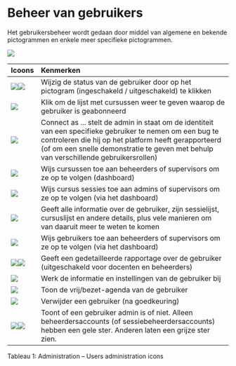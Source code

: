 # Beheer van gebruikers

Het gebruikersbeheer wordt gedaan door middel van algemene en bekende pictogrammen en enkele meer specifieke pictogrammen.

![](../../.gitbook/assets/graficos49%20%283%29.png)

| Icoons | Kenmerken |
| :--- | :--- |
| ![](../../.gitbook/assets/images32%20%281%29.png)![](../../.gitbook/assets/images31%20%281%29.png) | Wijzig de status van de gebruiker door op het pictogram \(ingeschakeld / uitgeschakeld\) te klikken |
| ![](../../.gitbook/assets/images33%20%281%29.png) | Klik om de lijst met cursussen weer te geven waarop de gebruiker is geabonneerd |
| ![](../../.gitbook/assets/graficos49.png) | Connect as ... stelt de admin in staat om de identiteit van een specifieke gebruiker te nemen om een bug te controleren die hij op het platform heeft gerapporteerd \(of om een snelle demonstratie te geven met behulp van verschillende gebruikersrollen\) |
| ![](../../.gitbook/assets/images34%20%281%29.png) | Wijs cursussen toe aan beheerders of supervisors om ze op te volgen \(dashboard\) |
| ![](../../.gitbook/assets/images35%20%281%29.png) | Wijs cursus sessies toe aan admins of supervisors om ze op te volgen \(via het dashboard\) |
| ![](../../.gitbook/assets/images36.png) | Geeft alle informatie over de gebruiker, zijn sessielijst, cursuslijst en andere details, plus vele manieren om van daaruit meer te weten te komen |
| ![](../../.gitbook/assets/graficos20.png) | Wijs gebruikers toe aan beheerders of supervisors om ze op te volgen \(via het dashboard\) |
| ![](../../.gitbook/assets/graficos21.png)![](../../.gitbook/assets/graficos22.png) | Geeft een gedetailleerde rapportage over de gebruiker \(uitgeschakeld voor docenten en beheerders\) |
| ![](../../.gitbook/assets/graficos43.png) | Werk de informatie en instellingen van de gebruiker bij |
| ![](../../.gitbook/assets/graficos23.png)| Toon de vrij/bezet-agenda van de gebruiker |
| ![](../../.gitbook/assets/graficos24.png) | Verwijder een gebruiker \(na goedkeuring\) |
| ![](../../.gitbook/assets/images42%20%281%29.png)![](../../.gitbook/assets/images43%20%281%29.png) | Toont of een gebruiker admin is of niet. Alleen beheerdersaccounts \(of sessiebeheerdersaccounts\) hebben een gele ster. Anderen laten een grijze ster zien. |

Tableau 1: Administration – Users administration icons

